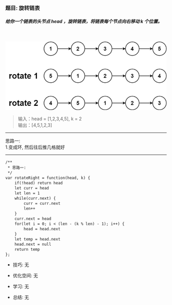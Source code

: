 
### 题目: 旋转链表
##### 给你一个链表的头节点 head ，旋转链表，将链表每个节点向右移动 k 个位置。

&nbsp;

![理解图](./img/061_01.jpg)
> 输入：head = [1,2,3,4,5], k = 2  
  输出：[4,5,1,2,3]

---

思路一:  
1.变成环, 然后往后推几格就好

---

```
/**
 * 思路一:
 */
var rotateRight = function(head, k) {
    if(!head) return head
    let curr = head
    let len = 1
    while(curr.next) {
        curr = curr.next
        len++
    }
    curr.next = head
    for(let i = 0; i < (len - (k % len) - 1); i++) {
        head = head.next
    }
    let temp = head.next
    head.next = null
    return temp
};
```

* 技巧: 无 

* 优化空间: 无

* 学习: 无  

* 总结: 无
